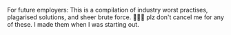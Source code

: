 For future employers:
This is a compilation of industry worst practises, plagarised solutions, and sheer brute force.
🙏🙏🙏 plz don't cancel me for any of these. I made them when I was starting out.